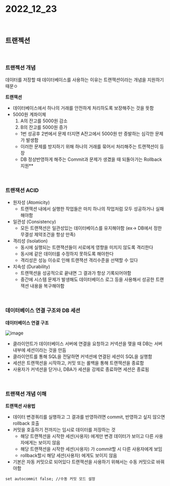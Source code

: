# 2022_12_23

</br>

## 트랜젝션

</br>

### 트랜젝션 개념

데이터를 저장할 때 데이터베이스를 사용하는 이유는 트랜잭션이라는 개념을 지원하기 때문ㅇ

**트랜잭션**

-   데이터베이스에서 하나의 거래를 안전하게 처리하도록 보장해주는 것을 뜻함
-   5000원 계좌이체
    1.  A의 잔고를 5000원 감소
    2.  B의 잔고를 5000원 증가
    -   1번 성공후 2번에서 문제 터지면 A잔고에서 5000원 만 증발하는 심각한 문제가 발생함
    -   이러한 문제를 방지하기 위해 하나의 거래를 묶어서 처리해주는 트랜잭션이 등장
    -   DB 정상반영하게 해주는 Commit과 문제가 생겼을 때 되돌아가는 Rollback 지원\*\*

</br>

### <b>트랜잭션 ACID </b>

-   원자성 (Atomicity)
    -   트랜잭션 내에서 실행한 작업들은 마치 하나의 작업처럼 모두 성공하거나 실패해야함
-   일관성 (Consistency)
    -   모든 트랜잭션은 일관성있는 데이터베이스를 유지해야함 (ex-> DB에서 정한 무결성 제약조건을 항상 만족)
-   격리성 (Isolation)
    -   동시에 실행되는 트랜잭션들이 서로에게 영향을 미치지 않도록 격리한다
    -   동시에 같은 데이터를 수정하지 못하도록 해야한다
    -   격리성은 성능 이슈로 인해 트랜잭션 격리수준을 선택할 수 있다
-   지속성 (Durability)
    -   트랜잭션을 성공적으로 끝내면 그 결과가 항상 기록되어야함
    -   중간에 시스템 문제가 발생해도 데이터베이스 로그 등을 사용해서 성공한 트랜잭션 내용을 복구해야함

</br>

### <b>데이터베이스 연결 구조와 DB 세션</b>

**데이터베이스 연결 구조**

![image](https://user-images.githubusercontent.com/96561194/209260178-5a868250-7e75-480e-8fbb-02af0bde13d3.png)

-   클라이언트가 데이터베이스 서버에 연결을 요청하고 커넥션을 맺을 때 DB는 서버 내부에 세션이라는 것을 만듬
-   클라이언트를 통해 SQL을 전달하면 커넥션에 연결된 세션이 SQL을 실행함
-   세션은 트랜잭션을 시작하고, 커밋 또는 롤백을 통해 트랜잭션을 종료함
-   사용자가 커넥션을 닫거나, DBA가 세션을 강제로 종료하면 세션은 종료됨

</br>

### 트랜잭션 개념 이해

**트랜잭션 사용법**

-   데이터 변경쿼리를 실행하고 그 결과를 반영하려면 commit, 반영하고 싶지 않으면 rollback 호출
-   커밋을 호출하기 전까지는 임시로 데이터를 저장하는 것
    -   해당 트랜젝션을 시작한 세션(사용자) 에게만 변경 데이터가 보이고 다른 사용자에게는 보이지 않음
    -   해당 트랜잭션을 시작한 세션(사용자) 가 commit할 시 다른 사용자에게 보임
    -   rollback할시 해당 세션(사용자) 에게도 보이지 않음
-   기본은 자동 커밋으로 되어있다 트랜잭션을 사용하기 위해서는 수동 커밋으로 바꿔야함

```
set autocommit false; //수동 커밋 모드 설정
```
